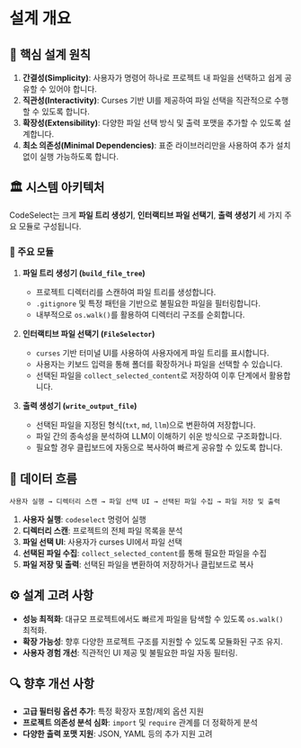 # 설계 개요

## 🎯 핵심 설계 원칙
1. **간결성(Simplicity)**: 사용자가 명령어 하나로 프로젝트 내 파일을 선택하고 쉽게 공유할 수 있어야 합니다.
2. **직관성(Interactivity)**: Curses 기반 UI를 제공하여 파일 선택을 직관적으로 수행할 수 있도록 합니다.
3. **확장성(Extensibility)**: 다양한 파일 선택 방식 및 출력 포맷을 추가할 수 있도록 설계합니다.
4. **최소 의존성(Minimal Dependencies)**: 표준 라이브러리만을 사용하여 추가 설치 없이 실행 가능하도록 합니다.

## 🏛 시스템 아키텍처
CodeSelect는 크게 **파일 트리 생성기**, **인터랙티브 파일 선택기**, **출력 생성기** 세 가지 주요 모듈로 구성됩니다.

### 📂 주요 모듈
1. **파일 트리 생성기 (`build_file_tree`)**
   - 프로젝트 디렉터리를 스캔하여 파일 트리를 생성합니다.
   - `.gitignore` 및 특정 패턴을 기반으로 불필요한 파일을 필터링합니다.
   - 내부적으로 `os.walk()`를 활용하여 디렉터리 구조를 순회합니다.

2. **인터랙티브 파일 선택기 (`FileSelector`)**
   - `curses` 기반 터미널 UI를 사용하여 사용자에게 파일 트리를 표시합니다.
   - 사용자는 키보드 입력을 통해 폴더를 확장하거나 파일을 선택할 수 있습니다.
   - 선택된 파일을 `collect_selected_content`로 저장하여 이후 단계에서 활용합니다.

3. **출력 생성기 (`write_output_file`)**
   - 선택된 파일을 지정된 형식(`txt`, `md`, `llm`)으로 변환하여 저장합니다.
   - 파일 간의 종속성을 분석하여 LLM이 이해하기 쉬운 방식으로 구조화합니다.
   - 필요할 경우 클립보드에 자동으로 복사하여 빠르게 공유할 수 있도록 합니다.

## 🔄 데이터 흐름
```
사용자 실행 → 디렉터리 스캔 → 파일 선택 UI → 선택된 파일 수집 → 파일 저장 및 출력
```
1. **사용자 실행**: `codeselect` 명령어 실행
2. **디렉터리 스캔**: 프로젝트의 전체 파일 목록을 분석
3. **파일 선택 UI**: 사용자가 curses UI에서 파일 선택
4. **선택된 파일 수집**: `collect_selected_content`를 통해 필요한 파일을 수집
5. **파일 저장 및 출력**: 선택된 파일을 변환하여 저장하거나 클립보드로 복사

## ⚙️ 설계 고려 사항
- **성능 최적화**: 대규모 프로젝트에서도 빠르게 파일을 탐색할 수 있도록 `os.walk()` 최적화.
- **확장 가능성**: 향후 다양한 프로젝트 구조를 지원할 수 있도록 모듈화된 구조 유지.
- **사용자 경험 개선**: 직관적인 UI 제공 및 불필요한 파일 자동 필터링.

## 🔍 향후 개선 사항
- **고급 필터링 옵션 추가**: 특정 확장자 포함/제외 옵션 지원
- **프로젝트 의존성 분석 심화**: `import` 및 `require` 관계를 더 정확하게 분석
- **다양한 출력 포맷 지원**: JSON, YAML 등의 추가 지원 고려

